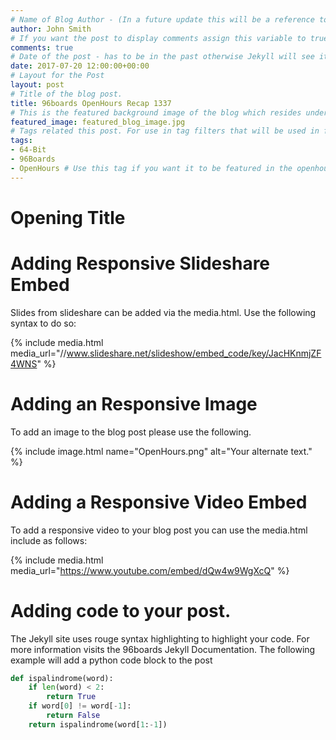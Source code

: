 ```yaml
---
# Name of Blog Author - (In a future update this will be a reference to the authors entry in yaml db.)
author: John Smith
# If you want the post to display comments assign this variable to true.
comments: true
# Date of the post - has to be in the past otherwise Jekyll will see it as a future post.
date: 2017-07-20 12:00:00+00:00
# Layout for the Post
layout: post
# Title of the blog post.
title: 96boards OpenHours Recap 1337
# This is the featured background image of the blog which resides under _assets/
featured_image: featured_blog_image.jpg
# Tags related this post. For use in tag filters that will be used in future updates.
tags:
- 64-Bit
- 96Boards
- OpenHours # Use this tag if you want it to be featured in the openhours blog sections.
---
```

# **Opening Title**

# Adding Responsive Slideshare Embed
Slides from slideshare can be added via the media.html. Use the following syntax to do so:

{% include media.html media_url="//www.slideshare.net/slideshow/embed_code/key/JacHKnmjZF4WNS" %}

# Adding an Responsive Image

To add an image to the blog post please use the following.

{% include image.html name="OpenHours.png" alt="Your alternate text." %}

# Adding a Responsive Video Embed

To add a responsive video to your blog post you can use the media.html include as follows:

{% include media.html media_url="https://www.youtube.com/embed/dQw4w9WgXcQ" %}


# Adding code to your post.

The Jekyll site uses rouge syntax highlighting to highlight your code. For more information visits the 96boards Jekyll Documentation. The following example will add a python code block to the post

```python
def ispalindrome(word):
    if len(word) < 2:
        return True
    if word[0] != word[-1]:
        return False
    return ispalindrome(word[1:-1])

```
